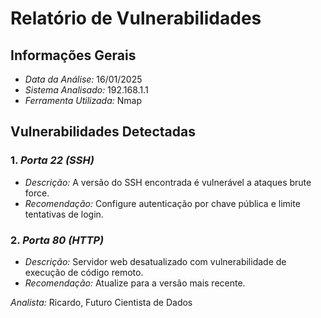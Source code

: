 # Relatório de Vulnerabilidades

## Informações Gerais
- *Data da Análise:* 16/01/2025
- *Sistema Analisado:* 192.168.1.1
- *Ferramenta Utilizada:* Nmap

## Vulnerabilidades Detectadas
### 1. *Porta 22 (SSH)*
- *Descrição:* A versão do SSH encontrada é vulnerável a ataques brute force.
- *Recomendação:* Configure autenticação por chave pública e limite tentativas de login.

### 2. *Porta 80 (HTTP)*
- *Descrição:* Servidor web desatualizado com vulnerabilidade de execução de código remoto.
- *Recomendação:* Atualize para a versão mais recente.


*Analista:* Ricardo, Futuro Cientista de Dados